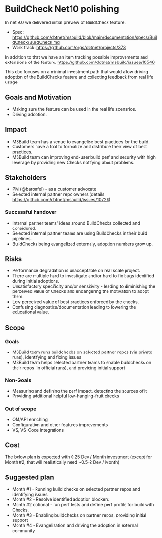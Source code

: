 # BuildCheck Net10 polishing 

In net 9.0 we delivered initial preview of BuildCheck feature. 
 * Spec: https://github.com/dotnet/msbuild/blob/main/documentation/specs/BuildCheck/BuildCheck.md
 * Work track:  https://github.com/orgs/dotnet/projects/373

In addition to that we have an item tracking possible improvements and extensions of the feature: https://github.com/dotnet/msbuild/issues/10548

This doc focuses on a minimal investment path that would allow driving adoption of the BuildChecks feature and collecting feedback from real life usage.

## Goals and Motivation 

* Making sure the feature can be used in the real life scenarios.
* Driving adoption.

## Impact 

* MSBuild team has a venue to evangelise best practices for the build.
* Customers have a tool to formalize and distribute their view of best practices.
* MSBuild team can improving end-user build perf and security with high leverage by providing new Checks notifying about problems.


## Stakeholders 
- PM (@baronfel) - as a customer advocate
- Selected internal partner repo owners (details https://github.com/dotnet/msbuild/issues/10726)

### Successful handover
- Internal partner teams' ideas around BuildChecks collected and considered.
- Selected internal partner teams are using BuildChecks in their build pipelines.
- BuildChecks being evangelized externaly, adoption numbers grow up.

## Risks 
- Performance degradation is unacceptable on real scale project.
- There are multiple hard to investigate and/or hard to fix bugs identified during initial adoptions.
- Unsatisfactory specificity and/or sensitivity - leading to diminishing the perceived value of Checks and endangering the motivation to adopt them.
- Low perceived value of best practices enforced by the checks.
- Confusing diagnostics/documentation leading to lowering the educational value.


## Scope

### Goals
* MSBuild team runs buildchecks on selected partner repos (via private runs), identifying and fixing issues
* MSBuild team helps selected partner teams to enable buildchecks on their repos (in official runs), and providing initial support

### Non-Goals

* Measuring and defining the perf impact, detecting the sources of it
* Providing additional helpful low-hanging-fruit checks

### Out of scope

* OM/API enriching
* Configuration and other features improvements
* VS, VS-Code integrations

## Cost 

The below plan is expected with 0.25 Dev / Month investment (except for Month #2, that will realistically need ~0.5-2 Dev / Month)

## Suggested plan 
* Month #1 - Running build checks on selected partner repos and identifying issues
* Month #2 - Resolve identified adoption blockers
* Month #2 optional - run perf tests and define perf profile for build with Checks.
* Month #3 - Enabling buildchecks on partner repos, providing initial support
* Month #4 - Evangelization and driving the adoption in external community

 